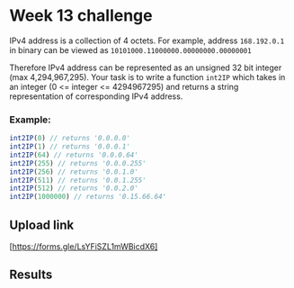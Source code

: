 # Week 13 challenge

IPv4 address is a collection of 4 octets.
For example, address `168.192.0.1` in binary can be viewed as `10101000.11000000.00000000.00000001`

Therefore IPv4 address can be represented as an unsigned 32 bit integer (max 4,294,967,295).
Your task is to write a function `int2IP` which takes in an integer (0 <= integer <= 4294967295) and returns a string representation of corresponding IPv4 address.


### Example:

```javascript
int2IP(0) // returns '0.0.0.0'
int2IP(1) // returns '0.0.0.1'
int2IP(64) // returns '0.0.0.64'
int2IP(255) // returns '0.0.0.255'
int2IP(256) // returns '0.0.1.0'
int2IP(511) // returns '0.0.1.255'
int2IP(512) // returns '0.0.2.0'
int2IP(1000000) // returns '0.15.66.64'
```


## Upload link

[https://forms.gle/LsYFiSZL1mWBicdX6]


## Results

